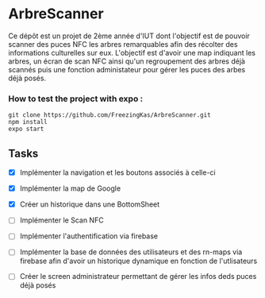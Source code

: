 # ArbreScanner

Ce dépôt est un projet de 2ème année d'IUT dont l'objectif est de pouvoir scanner des puces NFC les arbres remarquables afin des récolter des informations culturelles sur eux. L'objectif est d'avoir une map indiquant les arbres, un écran de scan NFC ainsi qu'un regroupement des arbres déjà scannés puis une fonction administateur pour gérer les puces des arbes déjà posés.

### How to test the project with expo :

```
git clone https://github.com/FreezingKas/ArbreScanner.git
npm install
expo start
```

## Tasks

- [x] Implémenter la navigation et les boutons associés à celle-ci
- [x] Implémenter la map de Google
- [x] Créer un historique dans une BottomSheet
- [ ] Implémenter le Scan NFC
- [ ] Implémenter l'authentification via firebase
- [ ] Implémenter la base de données des utilisateurs et des <Marker/> rn-maps via firebase afin d'avoir un historique dynamique en fonction de l'utlisateurs
- [ ] Créer le screen administrateur permettant de gérer les infos deds puces déjà posés


